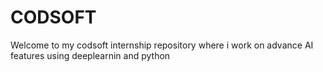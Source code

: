 # CODSOFT
Welcome to my codsoft internship repository where i work on advance AI features using deeplearnin and python

